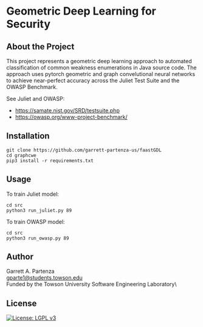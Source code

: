 # Geometric Deep Learning for Security
## About the Project

This project represents a geometric deep learning approach to automated classification of common weakness enumerations in Java source code. The approach uses pytorch geometric and graph convelutional neural networks to achieve near-perfect accuracy across the Juliet Test Suite and the OWASP Benchmark. 

See Juliet and OWASP:

* <https://samate.nist.gov/SRD/testsuite.php>
* <https://owasp.org/www-project-benchmark/>

## Installation

```
git clone https://github.com/garrett-partenza-us/faastGDL
cd graphcwe
pip3 install -r requirements.txt
```

## Usage

To train Juliet model:
```
cd src
python3 run_juliet.py 89
```

To train OWASP model:
```
cd src
python3 run_owasp.py 89
```

## Author
Garrett A. Partenza\
gparte1@students.towson.edu\
Funded by the Towson University Software Engineering Laboratory\

## License
[![License: LGPL v3](https://img.shields.io/badge/License-LGPL%20v3-blue.svg)](https://www.gnu.org/licenses/lgpl-3.0)

